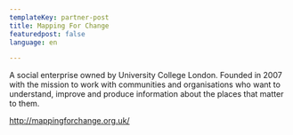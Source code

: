 ```yaml
---
templateKey: partner-post
title: Mapping For Change
featuredpost: false
language: en

---
```

A social enterprise owned by University College London. Founded in 2007 with the mission to work with communities and organisations who want to understand, improve and produce information about the places that matter to them.

<!-- end -->

http://mappingforchange.org.uk/



